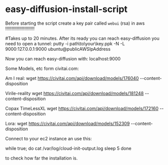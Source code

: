 # easy-diffusion-install-script

Before starting the script create a key pair called `webui` (rsa) in aws !!!!!!!!!!!!!!!!!!!!!!!

#Takes up to 20 minutes. After its ready you can reach easy-diffusion you need to open a tunnel:
putty -i path\to\your\key.ppk -N -L 9000:127.0.0.1:9000 ubuntu@publicAWSIpAddress

Now you can reach easy-diffusion with: localhost:9000

Some Models, etc form civitai.com: 

Am I real:
wget https://civitai.com/api/download/models/176040 --content-disposition

Virile-reality
wget https://civitai.com/api/download/models/181248 --content-disposition

Copax TimeLessXL
wget https://civitai.com/api/download/models/172160 --content-disposition

Lora:
wget https://civitai.com/api/download/models/152309 --content-disposition


Connect to your ec2 instance an use this: 

while true;
do
cat /var/log/cloud-init-output.log
sleep 5
done

to check how far the installation is.
